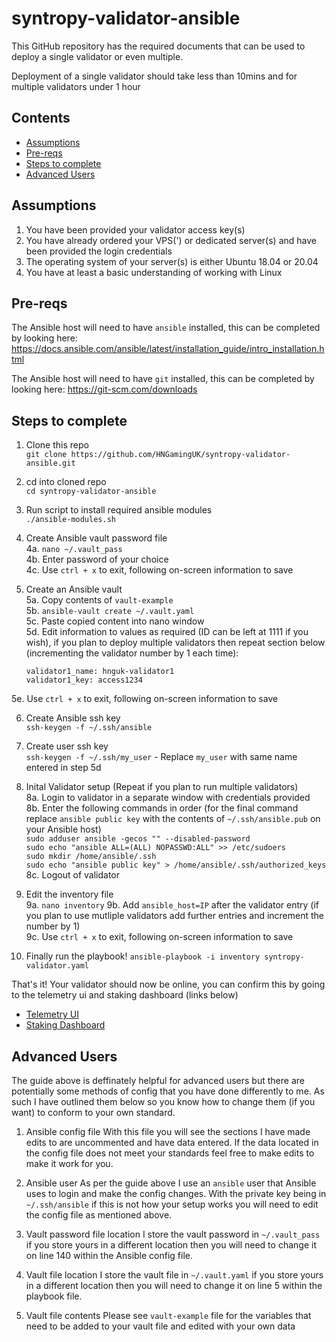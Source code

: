 # syntropy-validator-ansible

This GitHub repository has the required documents that can be used to deploy a single validator or even multiple.

Deployment of a single validator should take less than 10mins and for multiple validators under 1 hour

## Contents

* [Assumptions](#assumptions)
* [Pre-reqs](#pre-reqs)
* [Steps to complete](#steps-to-complete)  
* [Advanced Users](#advanced-users)

## Assumptions

1. You have been provided your validator access key(s)
2. You have already ordered your VPS(') or dedicated server(s) and have been provided the login credentials  
3. The operating system of your server(s) is either Ubuntu 18.04 or 20.04  
4. You have at least a basic understanding of working with Linux

## Pre-reqs

The Ansible host will need to have `ansible` installed, this can be completed by looking here: https://docs.ansible.com/ansible/latest/installation_guide/intro_installation.html

The Ansible host will need to have `git` installed, this can be completed by looking here: https://git-scm.com/downloads

## Steps to complete

1. Clone this repo  
`git clone https://github.com/HNGamingUK/syntropy-validator-ansible.git`

2. cd into cloned repo  
`cd syntropy-validator-ansible`

3. Run script to install required ansible modules  
`./ansible-modules.sh`

4. Create Ansible vault password file  
  4a. `nano ~/.vault_pass`  
  4b. Enter password of your choice  
  4c. Use `ctrl + x` to exit, following on-screen information to save

5. Create an Ansible vault  
  5a. Copy contents of `vault-example`  
  5b. `ansible-vault create ~/.vault.yaml`  
  5c. Paste copied content into nano window  
  5d. Edit information to values as required (ID can be left at 1111 if you wish), if you plan to deploy multiple validators then repeat section below (incrementing the validator number by 1 each time):
    ```
    validator1_name: hnguk-validator1
    validator1_key: access1234
    ```
  5e. Use `ctrl + x` to exit, following on-screen information to save

6. Create Ansible ssh key  
`ssh-keygen -f ~/.ssh/ansible`

7. Create user ssh key  
`ssh-keygen -f ~/.ssh/my_user` - Replace `my_user` with same name entered in step 5d

8. Inital Validator setup (Repeat if you plan to run multiple validators)  
  8a. Login to validator in a separate window with credentials provided  
  8b. Enter the following commands in order (for the final command replace `ansible public key` with the contents of `~/.ssh/ansible.pub` on your Ansible host)  
`sudo adduser ansible -gecos "" --disabled-password`  
`sudo echo "ansible ALL=(ALL) NOPASSWD:ALL" >> /etc/sudoers`  
`sudo mkdir /home/ansible/.ssh`  
`sudo echo "ansible public key" > /home/ansible/.ssh/authorized_keys`  
  8c. Logout of validator

9. Edit the inventory file  
  9a. `nano inventory` 
  9b. Add `ansible_host=IP` after the validator entry (if you plan to use mutliple validators add further entries and increment the number by 1)  
  9c. Use `ctrl + x` to exit, following on-screen information to save

10. Finally run the playbook!
`ansible-playbook -i inventory syntropy-validator.yaml`  

That's it! Your validator should now be online, you can confirm this by going to the telemetry ui and staking dashboard (links below)

* [Telemetry UI](https://telemetry-ui.syntropynet.com/)
* [Staking Dashboard](https://staking.syntropynet.com/)

## Advanced Users
The guide above is deffinately helpful for advanced users but there are potentially some methods of config that you have done differently to me. As such I have outlined them below so you know how to change them (if you want) to conform to your own standard.

1. Ansible config file
With this file you will see the sections I have made edits to are uncommented and have data entered. If the data located in the config file does not meet your standards feel free to make edits to make it work for you.

2. Ansible user
As per the guide above I use an `ansible` user that Ansible uses to login and make the config changes. With the private key being in `~/.ssh/ansible` if this is not how your setup works you will need to edit the config file as mentioned above.

3. Vault password file location
I store the vault password in `~/.vault_pass` if you store yours in a different location then you will need to change it on line 140 within the Ansible config file.

4. Vault file location
I store the vault file in `~/.vault.yaml` if you store yours in a different location then you will need to change it on line 5 within the playbook file.

5. Vault file contents
Please see `vault-example` file for the variables that need to be added to your vault file and edited with your own data  